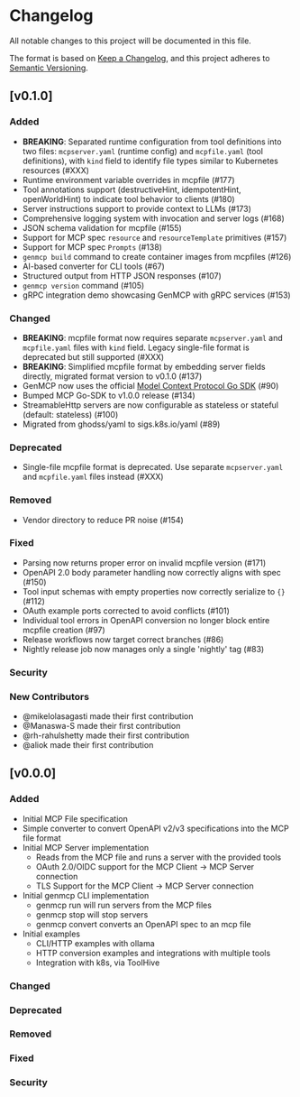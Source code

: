 # Changelog

All notable changes to this project will be documented in this file.

The format is based on [Keep a Changelog](https://keepachangelog.com/en/1.0.0/),
and this project adheres to [Semantic Versioning](https://semver.org/spec/v2.0.0.html).

## [v0.1.0]

### Added
- **BREAKING**: Separated runtime configuration from tool definitions into two files: `mcpserver.yaml` (runtime config) and `mcpfile.yaml` (tool definitions), with `kind` field to identify file types similar to Kubernetes resources (#XXX)
- Runtime environment variable overrides in mcpfile (#177)
- Tool annotations support (destructiveHint, idempotentHint, openWorldHint) to indicate tool behavior to clients (#180)
- Server instructions support to provide context to LLMs (#173)
- Comprehensive logging system with invocation and server logs (#168)
- JSON schema validation for mcpfile (#155)
- Support for MCP spec `resource` and `resourceTemplate` primitives (#157)
- Support for MCP spec `Prompts` (#138)
- `genmcp build` command to create container images from mcpfiles (#126)
- AI-based converter for CLI tools (#67)
- Structured output from HTTP JSON responses (#107)
- `genmcp version` command (#105)
- gRPC integration demo showcasing GenMCP with gRPC services (#153)

### Changed
- **BREAKING**: mcpfile format now requires separate `mcpserver.yaml` and `mcpfile.yaml` files with `kind` field. Legacy single-file format is deprecated but still supported (#XXX)
- **BREAKING**: Simplified mcpfile format by embedding server fields directly, migrated format version to v0.1.0 (#137)
- GenMCP now uses the official [Model Context Protocol Go SDK](https://github.com/modelcontextprotocol/go-sdk) (#90)
- Bumped MCP Go-SDK to v1.0.0 release (#134)
- StreamableHttp servers are now configurable as stateless or stateful (default: stateless) (#100)
- Migrated from ghodss/yaml to sigs.k8s.io/yaml (#89)

### Deprecated
- Single-file mcpfile format is deprecated. Use separate `mcpserver.yaml` and `mcpfile.yaml` files instead (#XXX)

### Removed
- Vendor directory to reduce PR noise (#154)

### Fixed
- Parsing now returns proper error on invalid mcpfile version (#171)
- OpenAPI 2.0 body parameter handling now correctly aligns with spec (#150)
- Tool input schemas with empty properties now correctly serialize to `{}` (#112)
- OAuth example ports corrected to avoid conflicts (#101)
- Individual tool errors in OpenAPI conversion no longer block entire mcpfile creation (#97)
- Release workflows now target correct branches (#86)
- Nightly release job now manages only a single 'nightly' tag (#83)

### Security

### New Contributors
- @mikelolasagasti made their first contribution
- @Manaswa-S made their first contribution
- @rh-rahulshetty made their first contribution
- @aliok made their first contribution

## [v0.0.0]

### Added
- Initial MCP File specification
- Simple converter to convert OpenAPI v2/v3 specifications into the MCP file format
- Initial MCP Server implementation
  - Reads from the MCP file and runs a server with the provided tools
  - OAuth 2.0/OIDC support for the MCP Client -> MCP Server connection
  - TLS Support for the MCP Client -> MCP Server connection
- Initial genmcp CLI implementation
  - genmcp run will run servers from the MCP files
  - genmcp stop will stop servers
  - genmcp convert converts an OpenAPI spec to an mcp file
- Initial examples
  - CLI/HTTP examples with ollama
  - HTTP conversion examples and integrations with multiple tools
  - Integration with k8s, via ToolHive

### Changed

### Deprecated

### Removed

### Fixed

### Security
